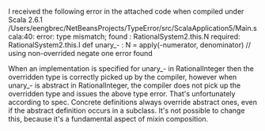 I received the following error in the attached code when compiled under Scala 2.6.1
/Users/eengbrec/NetBeansProjects/TypeError/src/ScalaApplication5/Main.scala:40: error: type mismatch;
 found   : RationalSystem2.this.N
 required: RationalSystem2.this.I
    def unary_- : N = apply(-numerator, denominator)  // using non-overrided negate
one error found

When an implementation is specified for unary_- in RationalInteger then the overridden type is correctly picked up by the compiler, however when unary_- is abstract in RationalInteger, the compiler does not pick up the overridden type and issues the above type error.
That's unfortunately according to spec. Concrete definitions always override abstract ones, even if the abstract definition occurs in a subclass. It's not possible to change this, because it's a fundamental aspect of mixin composition.
